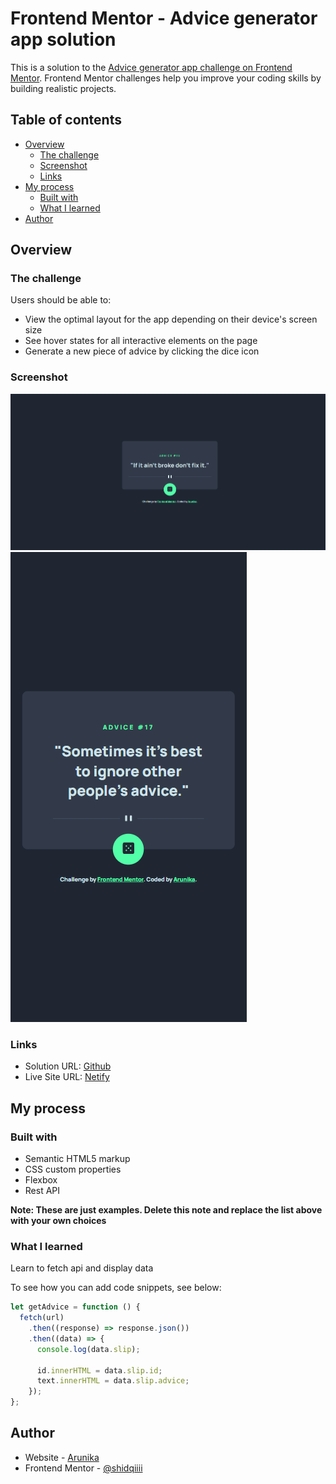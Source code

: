 # Frontend Mentor - Advice generator app solution

This is a solution to the [Advice generator app challenge on Frontend Mentor](https://www.frontendmentor.io/challenges/advice-generator-app-QdUG-13db). Frontend Mentor challenges help you improve your coding skills by building realistic projects.

## Table of contents

- [Overview](#overview)
  - [The challenge](#the-challenge)
  - [Screenshot](#screenshot)
  - [Links](#links)
- [My process](#my-process)
  - [Built with](#built-with)
  - [What I learned](#what-i-learned)
- [Author](#author)

## Overview

### The challenge

Users should be able to:

- View the optimal layout for the app depending on their device's screen size
- See hover states for all interactive elements on the page
- Generate a new piece of advice by clicking the dice icon

### Screenshot
![Website](./images/screenshoot_web.png) 
![Mobile](./images/screenshoot_mobile.png)

### Links

- Solution URL: [Github](https://github.com/shidqiiii/Advice-generator-app)
- Live Site URL: [Netify](https://advice-generator-dev-arunika.netlify.app/)

## My process

### Built with

- Semantic HTML5 markup
- CSS custom properties
- Flexbox
- Rest API

**Note: These are just examples. Delete this note and replace the list above with your own choices**

### What I learned

Learn to fetch api and display data

To see how you can add code snippets, see below:

```js
let getAdvice = function () {
  fetch(url)
    .then((response) => response.json())
    .then((data) => {
      console.log(data.slip);

      id.innerHTML = data.slip.id;
      text.innerHTML = data.slip.advice;
    });
};
```

## Author

- Website - [Arunika](https://arunikaproject.netlify.app/)
- Frontend Mentor - [@shidqiiii](https://www.frontendmentor.io/profile/shidqiiii)
